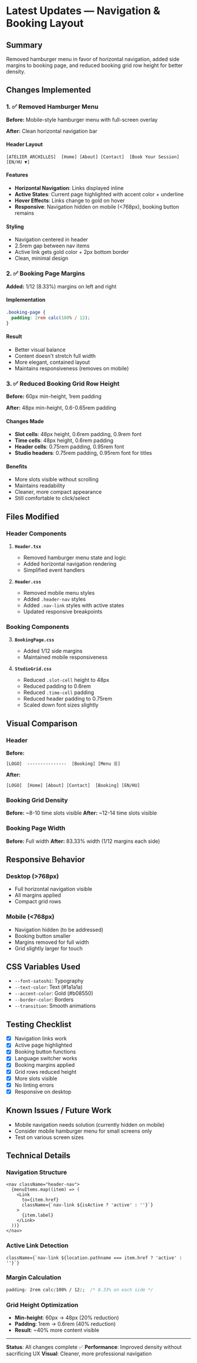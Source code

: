 # Latest Updates — Navigation & Booking Layout

## Summary
Removed hamburger menu in favor of horizontal navigation, added side margins to booking page, and reduced booking grid row height for better density.

## Changes Implemented

### 1. ✅ Removed Hamburger Menu
**Before:** Mobile-style hamburger menu with full-screen overlay

**After:** Clean horizontal navigation bar

#### Header Layout
```
[ATELIER ARCHILLES]  [Home] [About] [Contact]  [Book Your Session] [EN/HU ▼]
```

#### Features
- **Horizontal Navigation**: Links displayed inline
- **Active States**: Current page highlighted with accent color + underline
- **Hover Effects**: Links change to gold on hover
- **Responsive**: Navigation hidden on mobile (<768px), booking button remains

#### Styling
- Navigation centered in header
- 2.5rem gap between nav items
- Active link gets gold color + 2px bottom border
- Clean, minimal design

### 2. ✅ Booking Page Margins
**Added:** 1/12 (8.33%) margins on left and right

#### Implementation
```css
.booking-page {
  padding: 2rem calc(100% / 12);
}
```

#### Result
- Better visual balance
- Content doesn't stretch full width
- More elegant, contained layout
- Maintains responsiveness (removes on mobile)

### 3. ✅ Reduced Booking Grid Row Height
**Before:** 60px min-height, 1rem padding

**After:** 48px min-height, 0.6-0.65rem padding

#### Changes Made
- **Slot cells**: 48px height, 0.6rem padding, 0.9rem font
- **Time cells**: 48px height, 0.6rem padding
- **Header cells**: 0.75rem padding, 0.95rem font
- **Studio headers**: 0.75rem padding, 0.95rem font for titles

#### Benefits
- More slots visible without scrolling
- Maintains readability
- Cleaner, more compact appearance
- Still comfortable to click/select

## Files Modified

### Header Components
1. **`Header.tsx`**
   - Removed hamburger menu state and logic
   - Added horizontal navigation rendering
   - Simplified event handlers

2. **`Header.css`**
   - Removed mobile menu styles
   - Added `.header-nav` styles
   - Added `.nav-link` styles with active states
   - Updated responsive breakpoints

### Booking Components
3. **`BookingPage.css`**
   - Added 1/12 side margins
   - Maintained mobile responsiveness

4. **`StudioGrid.css`**
   - Reduced `.slot-cell` height to 48px
   - Reduced padding to 0.6rem
   - Reduced `.time-cell` padding
   - Reduced header padding to 0.75rem
   - Scaled down font sizes slightly

## Visual Comparison

### Header
**Before:**
```
[LOGO]  ---------------  [Booking] [Menu ☰]
```

**After:**
```
[LOGO]  [Home] [About] [Contact]  [Booking] [EN/HU]
```

### Booking Grid Density
**Before:** ~8-10 time slots visible
**After:** ~12-14 time slots visible

### Booking Page Width
**Before:** Full width
**After:** 83.33% width (1/12 margins each side)

## Responsive Behavior

### Desktop (>768px)
- Full horizontal navigation visible
- All margins applied
- Compact grid rows

### Mobile (<768px)
- Navigation hidden (to be addressed)
- Booking button smaller
- Margins removed for full width
- Grid slightly larger for touch

## CSS Variables Used
- `--font-satoshi`: Typography
- `--text-color`: Text (#1a1a1a)
- `--accent-color`: Gold (#b08550)
- `--border-color`: Borders
- `--transition`: Smooth animations

## Testing Checklist
- [x] Navigation links work
- [x] Active page highlighted
- [x] Booking button functions
- [x] Language switcher works
- [x] Booking margins applied
- [x] Grid rows reduced height
- [x] More slots visible
- [x] No linting errors
- [x] Responsive on desktop

## Known Issues / Future Work
- Mobile navigation needs solution (currently hidden on mobile)
- Consider mobile hamburger menu for small screens only
- Test on various screen sizes

## Technical Details

### Navigation Structure
```tsx
<nav className="header-nav">
  {menuItems.map((item) => (
    <Link
      to={item.href}
      className={`nav-link ${isActive ? 'active' : ''}`}
    >
      {item.label}
    </Link>
  ))}
</nav>
```

### Active Link Detection
```tsx
className={`nav-link ${location.pathname === item.href ? 'active' : ''}`}
```

### Margin Calculation
```css
padding: 2rem calc(100% / 12);  /* 8.33% on each side */
```

### Grid Height Optimization
- **Min-height**: 60px → 48px (20% reduction)
- **Padding**: 1rem → 0.6rem (40% reduction)
- **Result**: ~40% more content visible

---

**Status**: All changes complete ✅
**Performance**: Improved density without sacrificing UX
**Visual**: Cleaner, more professional navigation

